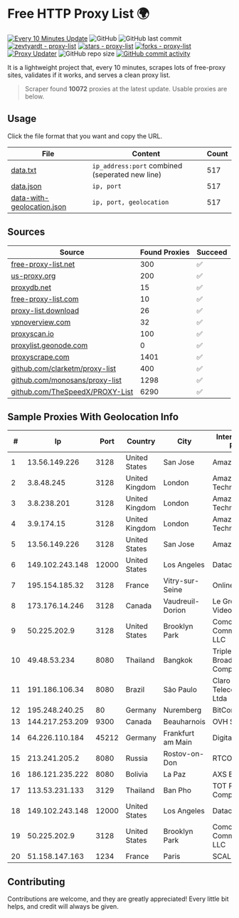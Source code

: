 
# Free HTTP Proxy List 🌍

[![Every 10 Minutes Update](https://github.com/mertguvencli/http-proxy-list/actions/workflows/main.yml/badge.svg?branch=main)](https://github.com/mertguvencli/http-proxy-list/actions/workflows/main.yml)
![GitHub](https://img.shields.io/github/license/mertguvencli/http-proxy-list)
![GitHub last commit](https://img.shields.io/github/last-commit/mertguvencli/http-proxy-list)
[![zevtyardt - proxy-list](https://img.shields.io/static/v1?label=zevtyardt&message=proxy-list&color=blue&logo=github)](https://github.com/zevtyardt/proxy-list "Go to GitHub repo")
[![stars - proxy-list](https://img.shields.io/github/stars/zevtyardt/proxy-list?style=social)](https://github.com/zevtyardt/proxy-list)
[![forks - proxy-list](https://img.shields.io/github/forks/zevtyardt/proxy-list?style=social)](https://github.com/zevtyardt/proxy-list)
[![Proxy Updater](https://github.com/zevtyardt/proxy-list/workflows/Proxy%20Updater/badge.svg)](https://github.com/zevtyardt/proxy-list/actions?query=workflow:"Proxy+Updater")
![GitHub repo size](https://img.shields.io/github/repo-size/zevtyardt/proxy-list)
[![GitHub commit activity](https://img.shields.io/github/commit-activity/m/zevtyardt/proxy-list?logo=commits)](https://github.com/zevtyardt/proxy-list/commits/main)

It is a lightweight project that, every 10 minutes, scrapes lots of free-proxy sites, validates if it works, and serves a clean proxy list.

> Scraper found **10072** proxies at the latest update. Usable proxies are below.

## Usage

Click the file format that you want and copy the URL.

|File|Content|Count|
|----|-------|-----|
|[data.txt](https://raw.githubusercontent.com/mertguvencli/http-proxy-list/main/proxy-list/data.txt)|`ip_address:port` combined (seperated new line)|517|
|[data.json](https://raw.githubusercontent.com/mertguvencli/http-proxy-list/main/proxy-list/data.json)|`ip, port`|517|
|[data-with-geolocation.json](https://raw.githubusercontent.com/mertguvencli/http-proxy-list/main/proxy-list/data-with-geolocation.json)|`ip, port, geolocation`|517|

## Sources

|Source|Found Proxies|Succeed|
|------|-------------|-------|
|[free-proxy-list.net](https://free-proxy-list.net)|300|✅|
|[us-proxy.org](https://www.us-proxy.org)|200|✅|
|[proxydb.net](http://proxydb.net)|15|✅|
|[free-proxy-list.com](https://free-proxy-list.com/?page=&port=&type%5B%5D=http&type%5B%5D=https&up_time=0&search=Search)|10|✅|
|[proxy-list.download](https://www.proxy-list.download/HTTP)|26|✅|
|[vpnoverview.com](https://vpnoverview.com/privacy/anonymous-browsing/free-proxy-servers)|32|✅|
|[proxyscan.io](https://www.proxyscan.io)|100|✅|
|[proxylist.geonode.com](https://proxylist.geonode.com/api/proxy-list?limit=300&page=1&sort_by=lastChecked&sort_type=desc&protocols=http,https)|0|✅|
|[proxyscrape.com](https://api.proxyscrape.com/v2/?request=displayproxies&protocol=http&timeout=10000&country=all&ssl=all&anonymity=all)|1401|✅|
|[github.com/clarketm/proxy-list](https://raw.githubusercontent.com/clarketm/proxy-list/master/proxy-list-raw.txt)|400|✅|
|[github.com/monosans/proxy-list](https://raw.githubusercontent.com/monosans/proxy-list/main/proxies/http.txt)|1298|✅|
|[github.com/TheSpeedX/PROXY-List](https://raw.githubusercontent.com/TheSpeedX/PROXY-List/master/http.txt)|6290|✅|


## Sample Proxies With Geolocation Info

|#|Ip|Port|Country|City|Internet Service Provider|
|-|--|----|-------|----|-------------------------|
|1|13.56.149.226|3128|United States|San Jose|Amazon.com, Inc.|
|2|3.8.48.245|3128|United Kingdom|London|Amazon Technologies Inc.|
|3|3.8.238.201|3128|United Kingdom|London|Amazon Technologies Inc.|
|4|3.9.174.15|3128|United Kingdom|London|Amazon Technologies Inc.|
|5|13.56.149.226|3128|United States|San Jose|Amazon.com, Inc.|
|6|149.102.243.148|12000|United States|Los Angeles|Datacamp Limited|
|7|195.154.185.32|3128|France|Vitry-sur-Seine|Online S.A.S.|
|8|173.176.14.246|3128|Canada|Vaudreuil-Dorion|Le Groupe Videotron Ltee|
|9|50.225.202.9|3128|United States|Brooklyn Park|Comcast Cable Communications, LLC|
|10|49.48.53.234|8080|Thailand|Bangkok|Triple T Broadband Public Company Limited|
|11|191.186.106.34|8080|Brazil|São Paulo|Claro NXT Telecomunicacoes Ltda|
|12|195.248.240.25|80|Germany|Nuremberg|BitCommand|
|13|144.217.253.209|9300|Canada|Beauharnois|OVH SAS|
|14|64.226.110.184|45212|Germany|Frankfurt am Main|DigitalOcean, LLC|
|15|213.241.205.2|8080|Russia|Rostov-on-Don|RTCOMM-YUG|
|16|186.121.235.222|8080|Bolivia|La Paz|AXS Bolivia S. A.|
|17|113.53.231.133|3129|Thailand|Ban Pho|TOT Public Company Limited|
|18|149.102.243.148|12000|United States|Los Angeles|Datacamp Limited|
|19|50.225.202.9|3128|United States|Brooklyn Park|Comcast Cable Communications, LLC|
|20|51.158.147.163|1234|France|Paris|SCALEWAY|



## Contributing

Contributions are welcome, and they are greatly appreciated! Every
little bit helps, and credit will always be given.

